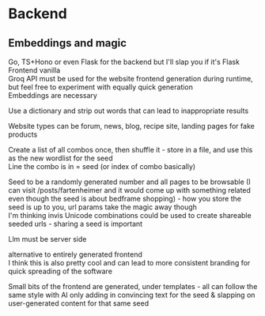 # Backend

## Embeddings and magic

Go, TS+Hono or even Flask for the backend but I'll slap you if it's Flask\
Frontend vanilla\
Groq API must be used for the website frontend generation during runtime, but feel free to experiment with equally quick generation\
Embeddings are necessary

Use a dictionary and strip out words that can lead to inappropriate results

Website types can be forum, news, blog, recipe site, landing pages for fake products

Create a list of all combos once, then shuffle it - store in a file, and use this as the new wordlist for the seed\
Line the combo is in = seed (or index of combo basically)

Seed to be a randomly generated number and all pages to be browsable (I can visit /posts/fartenheimer and it would come up with something related even though the seed is about bedframe shopping) - how you store the seed is up to you, url params take the magic away though\
I'm thinking invis Unicode combinations could be used to create shareable seeded urls - sharing a seed is important 

Llm must be server side 

alternative to entirely generated frontend\
I think this is also pretty cool and can lead to more consistent branding for quick spreading of the software

Small bits of the frontend are generated, under templates - all can follow the same style with AI only adding in convincing text for the seed & slapping on user-generated content for that same seed